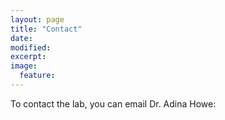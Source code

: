 ```yaml
---
layout: page
title: "Contact"
date: 
modified:
excerpt:
image:
  feature:
---
```


To contact the lab, you can email Dr. Adina Howe:

<script language="JavaScript">
var username = "germs.research";
var hostname = "gmail.com";
var linktext = username + "@" + hostname ;
document.write("<a href='" + "mail" + "to:" + username + "@" + hostname + "'>" + linktext + "</a>");
</script>

